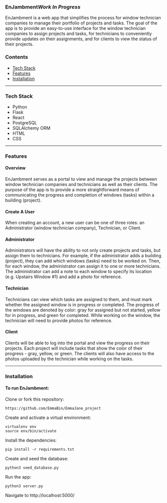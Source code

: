 <h3>EnJambment<em>Work In Progress</em></h3>
<p>
EnJambment is a web app that simplifies the process for window technician companies to manage their portfolio of projects and tasks. The goal of the app is to provide an easy-to-use interface for the window technician companies to assign projects and tasks, for technicians to conveniently provide updates on their assignments, and for clients to view the status of their projects.
</p>
<h3>Contents</h3>
<ul>
<li><a href="#tech">Tech Stack</a></li>
<li><a href="#feat">Features</a></li>
<li><a href="#install">Installation</a></li>
</ul>

<hr>

<h3 id="tech">Tech Stack</h3>
<ul>
<li>Python</li>
<li>Flask</li>
<li>React</li>
<li>PostgreSQL</li>
<li>SQLAlchemy ORM</li>
<li>HTML</li>
<li>CSS</li>
</ul>

<hr>

<h3 id="feat">Features</h3>
<h4>Overview</h4>
<p>
EnJambment serves as a portal to view and manage the projects between window technician companies and technicians as well as their clients. The purpose of the app is to provide a more straightforward means of communicating the progress and completion of windows (tasks) within a building (project).
<h4>Create A User</h4>
<p>
When creating an account, a new user can be one of three roles: an Administrator (window technician company), Technician, or Client.
</p>
<h4>Administrator</h4>
<p>
Administrators will have the ability to not only create projects and tasks, but assign them to technicians. For example, if the administrator adds a building (project), they can add which windows (tasks) need to be worked on. Then, for each window, the administrator can assign it to one or more technicians. The administrator can add a note to each window to specify its location (e.g. Upstairs Window #1) and add a photo for reference.
</p>
<h4>Technician</h4>
<p>
Technicians can view which tasks are assigned to them, and must mark whether the assigned window is in progress or completed. The progress of the windows are denoted by color: gray for assigned but not started, yellow for in progress, and green for completed. While working on the window, the technician will need to provide photos for reference.
</p>
<h4>Client</h4>
<p>
Clients will be able to log into the portal and view the progress on their projects. Each project will include tasks that show the color of their progress - gray, yellow, or green. The clients will also have access to the photos uploaded by the technician while working on the tasks.
</p>

<hr>


<h3 id="install">Installation</h3>
<h4>To run EnJambment:</h4>
Clone or fork this repository:

```
https://github.com/EmmaBin/EmmaJane_project
```

Create and activate a virtual environment:
```
virtualenv env
source env/bin/activate
```
Install the dependencies:
```
pip install -r requirements.txt
```
Create and seed the database:
```
python3 seed_database.py
```
Run the app:
```
python3 server.py
```
Navigate to http://localhost:5000/

